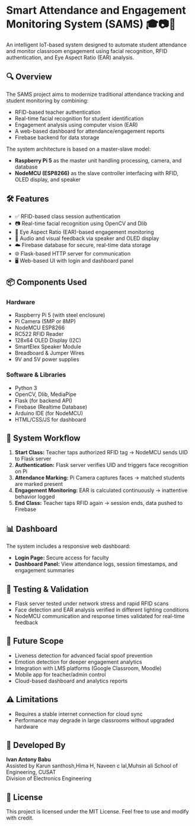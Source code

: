 # Smart Attendance and Engagement Monitoring System (SAMS) 🎓📷📶

An intelligent IoT-based system designed to automate student attendance and monitor classroom engagement using facial recognition, RFID authentication, and Eye Aspect Ratio (EAR) analysis.

## 🔍 Overview

The SAMS project aims to modernize traditional attendance tracking and student monitoring by combining:
- RFID-based teacher authentication
- Real-time facial recognition for student identification
- Engagement analysis using computer vision (EAR)
- A web-based dashboard for attendance/engagement reports
- Firebase backend for data storage

The system architecture is based on a master-slave model:
- **Raspberry Pi 5** as the master unit handling processing, camera, and database
- **NodeMCU (ESP8266)** as the slave controller interfacing with RFID, OLED display, and speaker

## 🛠️ Features

- ✅ RFID-based class session authentication
- 📷 Real-time facial recognition using OpenCV and Dlib
- 👀 Eye Aspect Ratio (EAR)-based engagement monitoring
- 🔔 Audio and visual feedback via speaker and OLED display
- ☁️ Firebase database for secure, real-time data storage
- 🌐 Flask-based HTTP server for communication
- 🖥️ Web-based UI with login and dashboard panel

## 📦 Components Used

### Hardware
- Raspberry Pi 5 (with steel enclosure)
- Pi Camera (5MP or 8MP)
- NodeMCU ESP8266
- RC522 RFID Reader
- 128x64 OLED Display (I2C)
- SmartElex Speaker Module
- Breadboard & Jumper Wires
- 9V and 5V power supplies

### Software & Libraries
- Python 3
- OpenCV, Dlib, MediaPipe
- Flask (for backend API)
- Firebase (Realtime Database)
- Arduino IDE (for NodeMCU)
- HTML/CSS/JS for dashboard

## 📸 System Workflow

1. **Start Class:** Teacher taps authorized RFID tag → NodeMCU sends UID to Flask server
2. **Authentication:** Flask server verifies UID and triggers face recognition on Pi
3. **Attendance Marking:** Pi Camera captures faces → matched students are marked present
4. **Engagement Monitoring:** EAR is calculated continuously → inattentive behavior logged
5. **End Class:** Teacher taps RFID again → session ends, data pushed to Firebase

## 📊 Dashboard

The system includes a responsive web dashboard:
- **Login Page:** Secure access for faculty
- **Dashboard Panel:** View attendance logs, session timestamps, and engagement summaries

## 🧪 Testing & Validation

- Flask server tested under network stress and rapid RFID scans
- Face detection and EAR analysis verified in different lighting conditions
- NodeMCU communication and response times validated for real-time feedback


## 🚀 Future Scope

- Liveness detection for advanced facial spoof prevention
- Emotion detection for deeper engagement analytics
- Integration with LMS platforms (Google Classroom, Moodle)
- Mobile app for teacher/admin control
- Cloud-based dashboard and analytics reports

## ⚠️ Limitations

- Requires a stable internet connection for cloud sync
- Performance may degrade in large classrooms without upgraded hardware

## 🧠 Developed By

**Ivan Antony Babu**  
Assisted by
Karun santhosh,Hima H, Naveen c lal,Muhsin ali
School of Engineering, CUSAT  
Division of Electronics Engineering

## 📃 License

This project is licensed under the MIT License. Feel free to use and modify with credit.

